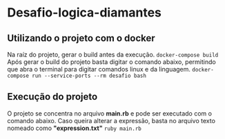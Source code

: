 # Desafio-logica-diamantes

## Utilizando o projeto com o docker
Na raíz do projeto, gerar o build antes da execução.
```docker-compose build```
Após gerar o build do projeto basta digitar o comando abaixo, permitindo que abra o terminal para digitar comandos linux e da linguagem.
```docker-compose run --service-ports --rm desafio bash```

## Execução do projeto
O projeto se concentra no arquivo **main.rb** e pode ser executado com o comando abaixo. Caso queira alterar a expressão, basta no arquivo texto nomeado como **"expression.txt"**
```ruby main.rb```
